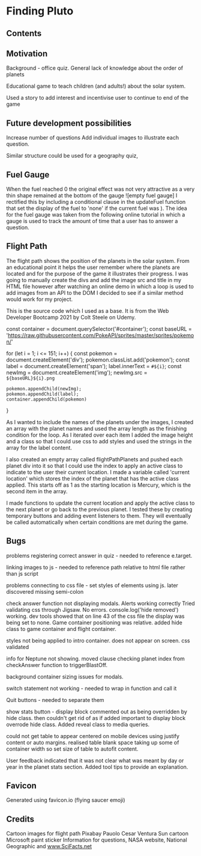 # Finding Pluto

## Contents

## Motivation

Background - office quiz. General lack of knowledge about the order of planets

Educational game to teach children (and adults!) about the solar system.

Used a story to add interest and incentivise user to continue to end of the game

## Future development possibilities

Increase number of questions
Add individual images to illustrate each question.

Similar structure could be used for a geography quiz,

## Fuel Gauge
When the fuel reached 0 the original effect was not very attractive as a very thin shape remained at the bottom of the gauge
![empty fuel gauge]
I rectified this by including a conditional clause in the updateFuel function that set the display of the fuel to 'none' if the current fuel was ).
The idea for the fuel gauge was taken from the following online tutorial in which a gauge is used to track the amount of time that a user has to answer a question.


## Flight Path
The flight path shows the position of the planets in the solar system. From an educational point it helps the user remember where the planets are located and for the purpose of the game it illustrates their progress.
I was going to manually create the divs and add the image src and title in my HTML file however after watching an online demo in which a loop is used to add images from an API to the DOM I decided to see if a similar method would work for my project.

This is the source code which I used as a base. It is from the Web Developer Bootcamp 2021 by Colt Steele on Udemy.

const container = document.querySelector('#container');
const baseURL = 'https://raw.githubusercontent.com/PokeAPI/sprites/master/sprites/pokemon/'


for (let i = 1; i <= 151; i++) {
    const pokemon = document.createElement('div');
    pokemon.classList.add('pokemon');
    const label = document.createElement('span');
    label.innerText = `#${i}`;
    const newImg = document.createElement('img');
    newImg.src = `${baseURL}${i}.png`


    pokemon.appendChild(newImg);
    pokemon.appendChild(label);
    container.appendChild(pokemon)
}



As I wanted to include the names of the planets under the images, I created an array with the planet names and used the array length as the finishing condition for the loop. As I iterated over each item I added the image height and a class so that I could use css to add styles and used the strings in the array for the label content.

I also created an empty array called flightPathPlanets and pushed each planet div into it so that I could use the index to apply an active class to indicate to the user their current location.  I made a variable called 'current location' which stores the index of the planet that has the active class applied.  This starts off as 1 as the starting location is Mercury, which is the second item in the array.

I made functions to update the current location and apply the active class to the next planet or go back to the previous planet. I tested these by creating temporary buttons and adding event listeners to them.  They will eventually be called automatically when certain conditions are met during the game.


## Bugs
problems registering correct answer in quiz - needed to reference e.target.

linking images to js - needed to reference path relative to html file rather than js script

problems connecting to css file - set styles of elements using js.  later discovered missing semi-colon

check answer function not displaying modals. Alerts working correctly Tried validating css through Jigsaw. No errors. console.log('hide removed') working.  dev tools showed that on line 43 of the css file the display was being set to none.  Game container positioning was relative.
added hide class to game container and flight container.

styles not being applied to intro container. does not appear on screen. css validated

info for Neptune not showing. moved clause checking planet index from checkAnswer function to triggerBlastOff.

background container sizing issues for modals.

switch statement not working - needed to wrap in function and call it

Quit buttons - needed to separate them

show stats button - display block commented out as being overridden by hide class. then couldn't get rid of as if added important to display block overrode hide class.  Added reveal class to media queries.

could not get table to appear centered on mobile devices using justify content or auto margins. realised table blank space taking up some of container width so set size of table to autofit content.

User feedback indicated that it was not clear what was meant by day or year in the planet stats section. Added tool tips to provide an explanation.

## Favicon
Generated using favicon.io (flying saucer emoji)

## Credits
Cartoon images for flight path Pixabay Pauolo Cesar Ventura
Sun cartoon  Microsoft paint sticker
Information for questions, NASA website, National Geographic and www.SciFacts.net 
